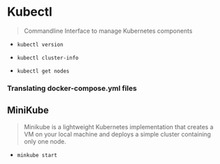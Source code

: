 # Kubectl

> Commandline Interface to manage Kubernetes components







- `kubectl version`
- `kubectl cluster-info`

- `kubectl get nodes`





### Translating docker-compose.yml files



## MiniKube

> Minikube is a lightweight Kubernetes implementation that creates a VM on your local machine and deploys a simple cluster containing only one  node.

- `minkube start`

